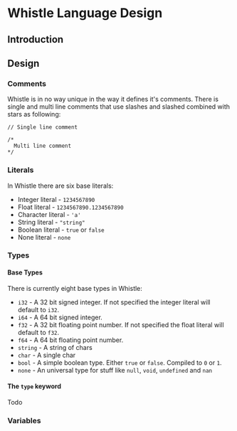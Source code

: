 # Whistle Language Design

## Introduction

## Design

### Comments

Whistle is in no way unique in the way it defines it's comments. There is
single and multi line comments that use slashes and slashed combined with stars
as following:

```
// Single line comment

/*
  Multi line comment
*/
```

### Literals

In Whistle there are six base literals:
* Integer literal - `1234567890`
* Float literal - `1234567890.1234567890`
* Character literal - `'a'`
* String literal - `"string"`
* Boolean literal - `true` or `false`
* None literal - `none`

### Types

#### Base Types

There is currently eight base types in Whistle:
* `i32` - A 32 bit signed integer. If not specified the integer literal will default to `i32`.
* `i64` - A 64 bit signed integer.
* `f32` - A 32 bit floating point number. If not specified the float literal will default to `f32`.
* `f64` - A 64 bit floating point number.
* `string` - A string of chars
* `char` - A single char
* `bool` - A simple boolean type. Either `true` or `false`. Compiled to `0` or `1`.
* `none` - An universal type for stuff like `null`, `void`, `undefined` and `nan`

#### The `type` keyword

Todo

### Variables

